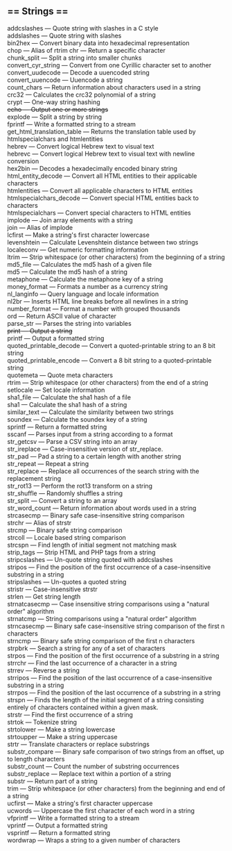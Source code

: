 ## == Strings ==
addcslashes — Quote string with slashes in a C style  
addslashes — Quote string with slashes   
bin2hex — Convert binary data into hexadecimal representation   
chop — Alias of rtrim
chr — Return a specific character   
chunk_split — Split a string into smaller chunks    
convert_cyr_string — Convert from one Cyrillic character set to another    
convert_uudecode — Decode a uuencoded string    
convert_uuencode — Uuencode a string    
count_chars — Return information about characters used in a string    
crc32 — Calculates the crc32 polynomial of a string    
crypt — One-way string hashing    
~~echo — Output one or more strings~~    
explode — Split a string by string    
fprintf — Write a formatted string to a stream    
get_html_translation_table — Returns the translation table used by htmlspecialchars and htmlentities    
hebrev — Convert logical Hebrew text to visual text    
hebrevc — Convert logical Hebrew text to visual text with newline conversion    
hex2bin — Decodes a hexadecimally encoded binary string    
html_entity_decode — Convert all HTML entities to their applicable characters    
htmlentities — Convert all applicable characters to HTML entities    
htmlspecialchars_decode — Convert special HTML entities back to characters    
htmlspecialchars — Convert special characters to HTML entities    
implode — Join array elements with a string    
join — Alias of implode    
lcfirst — Make a string's first character lowercase    
levenshtein — Calculate Levenshtein distance between two strings    
localeconv — Get numeric formatting information    
ltrim — Strip whitespace (or other characters) from the beginning  of a string    
md5_file — Calculates the md5 hash of a given file    
md5 — Calculate the md5 hash of a string    
metaphone — Calculate the metaphone key of a string    
money_format — Formats a number as a currency string    
nl_langinfo — Query language and locale information    
nl2br — Inserts HTML line breaks before all newlines in a string    
number_format — Format a number with grouped thousands    
ord — Return ASCII value of character    
parse_str — Parses the string into variables    
~~print — Output a string~~    
printf — Output a formatted string    
quoted_printable_decode — Convert a quoted-printable string to an  8 bit string    
quoted_printable_encode — Convert a 8 bit string to a quoted-printable string    
quotemeta — Quote meta characters    
rtrim — Strip whitespace (or other characters) from the end of a string    
setlocale — Set locale information    
sha1_file — Calculate the sha1 hash of a file     
sha1 — Calculate the sha1 hash of a string    
similar_text — Calculate the similarity between two strings    
soundex — Calculate the soundex key of a string    
sprintf — Return a formatted string    
sscanf — Parses input from a string according to a format    
str_getcsv — Parse a CSV string into an array    
str_ireplace — Case-insensitive version of str_replace.    
str_pad — Pad a string to a certain length with another string    
str_repeat — Repeat a string    
str_replace — Replace all occurrences of the search string with the replacement string    
str_rot13 — Perform the rot13 transform on a string    
str_shuffle — Randomly shuffles a string    
str_split — Convert a string to an array    
str_word_count — Return information about words used in a string    
strcasecmp — Binary safe case-insensitive string comparison    
strchr — Alias of strstr    
strcmp — Binary safe string comparison    
strcoll — Locale based string comparison    
strcspn — Find length of initial segment not matching mask    
strip_tags — Strip HTML and PHP tags from a string    
stripcslashes — Un-quote string quoted with addcslashes    
stripos — Find the position of the first occurrence of a case-insensitive substring in a string    
stripslashes — Un-quotes a quoted string    
stristr — Case-insensitive strstr      
strlen — Get string length    
strnatcasecmp — Case insensitive string comparisons using a "natural order" algorithm    
strnatcmp — String comparisons using a "natural order" algorithm    
strncasecmp — Binary safe case-insensitive string comparison of the first n characters    
strncmp — Binary safe string comparison of the first n characters    
strpbrk — Search a string for any of a set of characters    
strpos — Find the position of the first occurrence of a substring in a string    
strrchr — Find the last occurrence of a character in a string    
strrev — Reverse a string    
strripos — Find the position of the last occurrence of a case-insensitive substring in a string    
strrpos — Find the position of the last occurrence of a substring in a string    
strspn — Finds the length of the initial segment of a string consisting entirely of characters contained within a given mask.    
strstr — Find the first occurrence of a string    
strtok — Tokenize string    
strtolower — Make a string lowercase    
strtoupper — Make a string uppercase    
strtr — Translate characters or replace substrings    
substr_compare — Binary safe comparison of two strings from an offset, up to length characters    
substr_count — Count the number of substring occurrences    
substr_replace — Replace text within a portion of a string    
substr — Return part of a string    
trim — Strip whitespace (or other characters) from the beginning  and end of a string    
ucfirst — Make a string's first character uppercase    
ucwords — Uppercase the first character of each word in a string     
vfprintf — Write a formatted string to a stream    
vprintf — Output a formatted string     
vsprintf — Return a formatted string    
wordwrap — Wraps a string to a given number of characters    